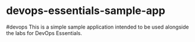 # devops-essentials-sample-app
#devops 
This is a simple sample application intended to be used alongside the labs for DevOps Essentials.
